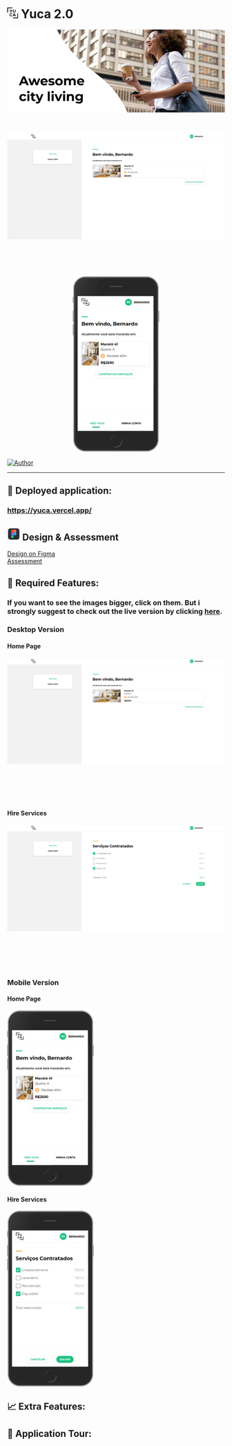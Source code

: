 # <img src=".github/images/logoYuca.png" width="25" height="25" /> Yuca 2.0

<p align="center">
   <img src=".github/images/bannerYuca.png" />
</p>

<br />

<p align="center">
   <img src=".github/images/desktop-home.png" width="575" style="margin-right: 10px; margin-bottom: 5rem"/>
   <img src=".github/images/mobile-home.png" width="200" />
</p>

[![Author](https://img.shields.io/badge/author-GabrielVarela-13C081?style=flat-square)](https://github.com/gabrielvrl)

---

## :rocket: Deployed application:

### https://yuca.vercel.app/

## <img src=".github/images/figma.png" width="30" height="30" /> Design & Assessment

[Design on Figma](https://www.figma.com/file/ofetdcZKc2BTuWHkAXJOBv/Teste-Front-End?node-id=0%3A1)\
[Assessment](https://github.com/yuca-live/front-end-assessment)

## :dart: Required Features:

### If you want to see the images bigger, click on them. But i strongly suggest to check out the live version by clicking [here](https://yuca.vercel.app/).

### Desktop Version

#### Home Page

<img src=".github/images/desktop-home.png" width="600" style="margin-right: 10px; margin-bottom: 5rem"/>

#### Hire Services

<img src=".github/images/desktop-hireServices.png" width="600" style="margin-right: 10px; margin-bottom: 5rem"/>

### Mobile Version

#### Home Page

<img src=".github/images/mobile-home.png" width="200" />

#### Hire Services

<img src=".github/images/mobile-hireServices.png" width="200" />

## :chart_with_upwards_trend: Extra Features:

## :movie_camera: Application Tour:
